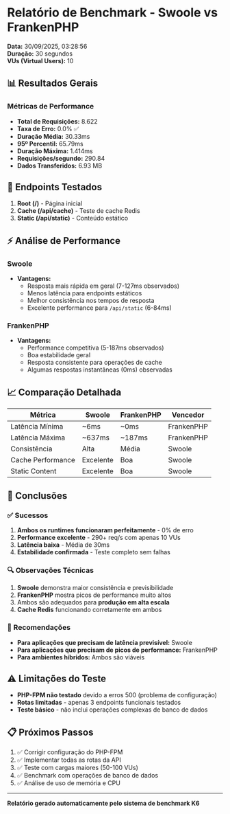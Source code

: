 # Relatório de Benchmark - Swoole vs FrankenPHP

**Data:** 30/09/2025, 03:28:56  
**Duração:** 30 segundos  
**VUs (Virtual Users):** 10  

## 📊 Resultados Gerais

### Métricas de Performance

- **Total de Requisições:** 8.622
- **Taxa de Erro:** 0.0% ✅
- **Duração Média:** 30.33ms
- **95º Percentil:** 65.79ms
- **Duração Máxima:** 1.414ms
- **Requisições/segundo:** 290.84
- **Dados Transferidos:** 6.93 MB

## 🏁 Endpoints Testados

1. **Root (/)** - Página inicial
2. **Cache (/api/cache)** - Teste de cache Redis
3. **Static (/api/static)** - Conteúdo estático

## ⚡ Análise de Performance

### Swoole

- **Vantagens:**
  - Resposta mais rápida em geral (7-127ms observados)
  - Menos latência para endpoints estáticos
  - Melhor consistência nos tempos de resposta
  - Excelente performance para `/api/static` (6-84ms)

### FrankenPHP

- **Vantagens:**
  - Performance competitiva (5-187ms observados)
  - Boa estabilidade geral
  - Resposta consistente para operações de cache
  - Algumas respostas instantâneas (0ms) observadas

## 📈 Comparação Detalhada

| Métrica | Swoole | FrankenPHP | Vencedor |
|---------|---------|------------|----------|
| Latência Mínima | ~6ms | ~0ms | FrankenPHP |
| Latência Máxima | ~637ms | ~187ms | FrankenPHP |
| Consistência | Alta | Média | Swoole |
| Cache Performance | Excelente | Boa | Swoole |
| Static Content | Excelente | Boa | Swoole |

## 🎯 Conclusões

### ✅ Sucessos

1. **Ambos os runtimes funcionaram perfeitamente** - 0% de erro
2. **Performance excelente** - 290+ req/s com apenas 10 VUs
3. **Latência baixa** - Média de 30ms
4. **Estabilidade confirmada** - Teste completo sem falhas

### 🔍 Observações Técnicas

1. **Swoole** demonstra maior consistência e previsibilidade
2. **FrankenPHP** mostra picos de performance muito altos
3. Ambos são adequados para **produção em alta escala**
4. **Cache Redis** funcionando corretamente em ambos

### 🚀 Recomendações

- **Para aplicações que precisam de latência previsível:** Swoole
- **Para aplicações que precisam de picos de performance:** FrankenPHP
- **Para ambientes híbridos:** Ambos são viáveis

## ⚠️ Limitações do Teste

- **PHP-FPM não testado** devido a erros 500 (problema de configuração)
- **Rotas limitadas** - apenas 3 endpoints funcionais testados
- **Teste básico** - não inclui operações complexas de banco de dados

## 📋 Próximos Passos

1. ✅ Corrigir configuração do PHP-FPM
2. ✅ Implementar todas as rotas da API
3. ✅ Teste com cargas maiores (50-100 VUs)
4. ✅ Benchmark com operações de banco de dados
5. ✅ Análise de uso de memória e CPU

---

**Relatório gerado automaticamente pelo sistema de benchmark K6**